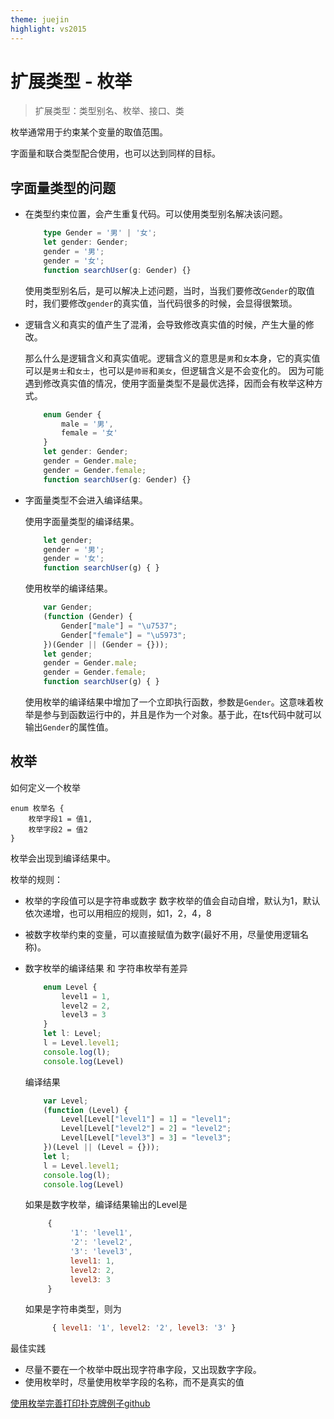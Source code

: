 ```yaml
---
theme: juejin
highlight: vs2015
---
```


 
# 扩展类型 - 枚举

> 扩展类型：类型别名、枚举、接口、类

枚举通常用于约束某个变量的取值范围。

字面量和联合类型配合使用，也可以达到同样的目标。


## 字面量类型的问题

- 在类型约束位置，会产生重复代码。可以使用类型别名解决该问题。

    ```ts
        type Gender = '男' | '女';
        let gender: Gender;
        gender = '男';
        gender = '女';
        function searchUser(g: Gender) {}
    ```
    使用类型别名后，是可以解决上述问题，当时，当我们要修改```Gender```的取值时，我们要修改```gender```的真实值，当代码很多的时候，会显得很繁琐。

- 逻辑含义和真实的值产生了混淆，会导致修改真实值的时候，产生大量的修改。
    
    那么什么是逻辑含义和真实值呢。逻辑含义的意思是```男```和```女```本身，它的真实值可以是```男士```和```女士```，也可以是```帅哥```和```美女```，但逻辑含义是不会变化的。
   因为可能遇到修改真实值的情况，使用字面量类型不是最优选择，因而会有枚举这种方式。
   
    ```ts
        enum Gender {
            male = '男',
            female = '女'
        }
        let gender: Gender;
        gender = Gender.male;
        gender = Gender.female;
        function searchUser(g: Gender) {}
    ```
- 字面量类型不会进入编译结果。
    
    使用字面量类型的编译结果。
    ```js
        let gender;
        gender = '男';
        gender = '女';
        function searchUser(g) { }
    ```
    使用枚举的编译结果。
    ```js
        var Gender;
        (function (Gender) {
            Gender["male"] = "\u7537";
            Gender["female"] = "\u5973";
        })(Gender || (Gender = {}));
        let gender;
        gender = Gender.male;
        gender = Gender.female;
        function searchUser(g) { }
    ```
    使用枚举的编译结果中增加了一个立即执行函数，参数是```Gender```。这意味着枚举是参与到函数运行中的，并且是作为一个对象。基于此，在ts代码中就可以输出```Gender```的属性值。

## 枚举

如何定义一个枚举

```
enum 枚举名 {
    枚举字段1 = 值1,
    枚举字段2 = 值2
}

```

枚举会出现到编译结果中。

枚举的规则：
- 枚举的字段值可以是字符串或数字
  数字枚举的值会自动自增，默认为1，默认依次递增，也可以用相应的规则，如1，2，4，8
- 被数字枚举约束的变量，可以直接赋值为数字(最好不用，尽量使用逻辑名称)。  
- 数字枚举的编译结果 和 字符串枚举有差异
    ```ts
        enum Level {
            level1 = 1,  
            level2 = 2,
            level3 = 3
        }
        let l: Level;
        l = Level.level1;
        console.log(l);
        console.log(Level)
    ```
    
    编译结果
    
    ```ts
        var Level;
        (function (Level) {
            Level[Level["level1"] = 1] = "level1";
            Level[Level["level2"] = 2] = "level2";
            Level[Level["level3"] = 3] = "level3";
        })(Level || (Level = {}));
        let l;
        l = Level.level1;
        console.log(l);
        console.log(Level)
    ```
    
    如果是数字枚举，编译结果输出的Level是
    
    ```js
         {
              '1': 'level1',
              '2': 'level2',
              '3': 'level3',
              level1: 1,
              level2: 2,
              level3: 3
         }
    ```
    如果是字符串类型，则为
    ```js
          { level1: '1', level2: '2', level3: '3' }
    ```

最佳实践
- 尽量不要在一个枚举中既出现字符串字段，又出现数字字段。
- 使用枚举时，尽量使用枚举字段的名称，而不是真实的值

[使用枚举完善打印扑克牌例子github](https://github.com/Lusaiwen/TypeScript/tree/3.%E6%89%A9%E5%B1%95%E7%B1%BB%E5%9E%8B---%E6%9E%9A%E4%B8%BE)




